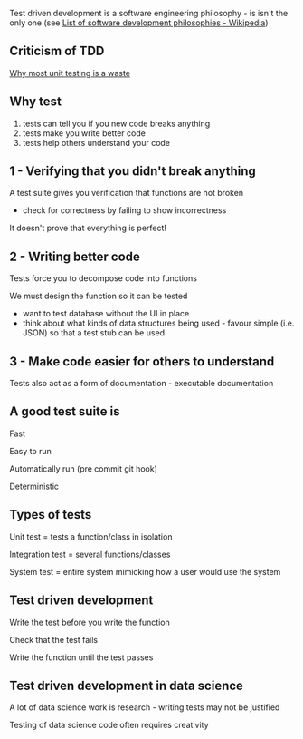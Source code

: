Test driven development is a software engineering philosophy - is isn't the only one (see [List of software development philosophies - Wikipedia](https://en.wikipedia.org/wiki/List_of_software_development_philosophies))

## Criticism of TDD

[Why most unit testing is a waste](https://rbcs-us.com/documents/Why-Most-Unit-Testing-is-Waste.pdf)


## Why test

1. tests can tell you if you new code breaks anything
2. tests make you write better code
3. tests help others understand your code


## 1 - Verifying that you didn't break anything

A test suite gives you verification that functions are not broken
- check for correctness by failing to show incorrectness

It doesn't prove that everything is perfect!


## 2 - Writing better code

Tests force you to decompose code into functions

We must design the function so it can be tested
- want to test database without the UI in place
- think about what kinds of data structures being used - favour simple (i.e. JSON) so that a test stub can be used


## 3 - Make code easier for others to understand

Tests also act as a form of documentation - executable documentation


## A good test suite is

Fast

Easy to run 

Automatically run (pre commit git hook)

Deterministic


## Types of tests

Unit test = tests a function/class in isolation

Integration test = several functions/classes

System test = entire system mimicking how a user would use the system


## Test driven development

Write the test before you write the function

Check that the test fails

Write the function until the test passes


## Test driven development in data science

A lot of data science work is research - writing tests may not be justified

Testing of data science code often requires creativity


